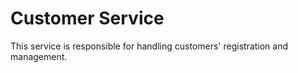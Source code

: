 # Customer Service

This service is responsible for handling customers' registration and management.
